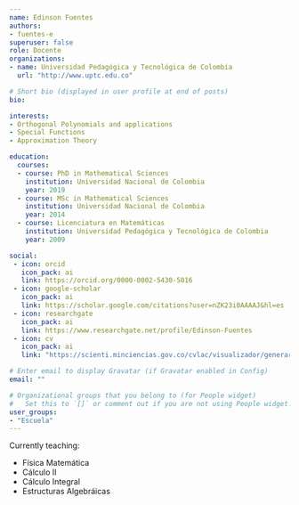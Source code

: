 ```yaml
---
name: Edinson Fuentes
authors:
- fuentes-e
superuser: false
role: Docente
organizations:
- name: Universidad Pedagógica y Tecnológica de Colombia
  url: "http://www.uptc.edu.co"

# Short bio (displayed in user profile at end of posts)
bio: 

interests:
- Orthogonal Polynomials and applications
- Special Functions
- Approximation Theory

education:
  courses:
  - course: PhD in Mathematical Sciences
    institution: Universidad Nacional de Colombia
    year: 2019
  - course: MSc in Mathematical Sciences
    institution: Universidad Nacional de Colombia
    year: 2014
  - course: Licenciatura en Matemáticas
    institution: Universidad Pedagógica y Tecnológica de Colombia
    year: 2009

social:
 - icon: orcid
   icon_pack: ai
   link: https://orcid.org/0000-0002-5430-5016
 - icon: google-scholar
   icon_pack: ai
   link: https://scholar.google.com/citations?user=nZK23i0AAAAJ&hl=es
 - icon: researchgate
   icon_pack: ai
   link: https://www.researchgate.net/profile/Edinson-Fuentes
 - icon: cv
   icon_pack: ai
   link: "https://scienti.minciencias.gov.co/cvlac/visualizador/generarCurriculoCv.do?cod_rh=0001358008"

# Enter email to display Gravatar (if Gravatar enabled in Config)
email: ""

# Organizational groups that you belong to (for People widget)
#   Set this to `[]` or comment out if you are not using People widget.
user_groups:
- "Escuela"
---
```


Currently teaching:
+ Física Matemática
+ Cálculo II
+ Cálculo Integral
+ Estructuras Algebráicas
